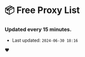 # :package: Free Proxy List
### Updated every 15 minutes.

- Last updated: `2024-06-30 18:16`

:heart:
